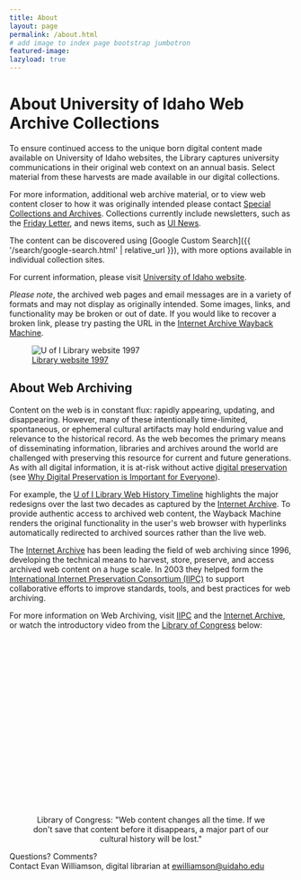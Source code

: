 ```yaml
---
title: About
layout: page
permalink: /about.html
# add image to index page bootstrap jumbotron
featured-image:
lazyload: true
---
```


<div class="row" markdown="1">
<div class="col-md-8" markdown="1">

# About University of Idaho Web Archive Collections

To ensure continued access to the unique born digital content made available on University of Idaho websites, the Library captures university communications in their original web context on an annual basis.
Select material from these harvests are made available in our digital collections.

For more information, additional web archive material, or to view web content closer to how it was originally intended please contact [Special Collections and Archives](https://www.lib.uidaho.edu/special-collections/contactus.html).
Collections currently include newsletters, such as the [Friday Letter](https://www.lib.uidaho.edu/digital/fridayletter/), and news items, such as [UI News](https://www.lib.uidaho.edu/digital/uinews/index.html).

The content can be discovered using [Google Custom Search]({{ '/search/google-search.html' | relative_url }}), with more options available in individual collection sites.

For current information, please visit [University of Idaho website](https://www.uidaho.edu/).

<div class="alert alert-warning" role="alert">
<em>Please note</em>, the archived web pages and email messages are in a variety of formats and may not display as originally intended. Some images, links, and functionality may be broken or out of date. If you would like to recover a broken link, please try pasting the URL in the <a href="https://archive.org/web/" target="_blank" rel="noopener">Internet Archive Wayback Machine</a>.
</div>

</div>
<div class="col-md-4" markdown="1">
<div class="card mb-2"><div class="card-body">
<figure class="figure text-center mb-0">
  <img src="{{ site.objects }}/timeline/1997.jpg" alt="U of I Library website 1997" class="figure-img img-fluid rounded">
  <figcaption class="figure-caption"><a href='https://web.archive.org/web/19970218140532/https://www.lib.uidaho.edu/'>Library website 1997</a></figcaption>
</figure>
</div></div>
</div>

<div class="col-md-8" markdown="1">

## About Web Archiving 

Content on the web is in constant flux: rapidly appearing, updating, and disappearing. 
However, many of these intentionally time-limited, spontaneous, or ephemeral cultural artifacts may hold enduring value and relevance to the historical record. 
As the web becomes the primary means of disseminating information, libraries and archives around the world are challenged with preserving this resource for current and future generations. 
As with all digital information, it is at-risk without active [digital preservation](https://en.wikipedia.org/wiki/Digital_preservation) (see [Why Digital Preservation is Important for Everyone](https://youtu.be/qEmmeFFafUs)).

For example, the <a href="{{ '/timeline.html' | relative_url }}" >U of I Library Web History Timeline</a> highlights the major redesigns over the last two decades as captured by the <a href="https://web.archive.org/web/19970218140532/http://www.lib.uidaho.edu/">Internet Archive</a>. 
To provide authentic access to archived web content, the Wayback Machine renders the original functionality in the user's web browser with hyperlinks automatically redirected to archived sources rather than the live web.

The <a href="https://archive.org/about">Internet Archive</a> has been leading the field of web archiving since 1996, developing the technical means to harvest, store, preserve, and access archived web content on a huge scale. 
In 2003 they helped form the <a href="http://netpreserve.org/about-us">International Internet Preservation Consortium (IIPC)</a> to support collaborative efforts to improve standards, tools, and best practices for web archiving.

For more information on Web Archiving, visit <a href="http://netpreserve.org/">IIPC</a> and the <a href="https://archive.org/web/">Internet Archive</a>, or watch the introductory video from the <a href="http://www.loc.gov/webarchiving/">Library of Congress</a> below:

<figure style="text-align: center;">
    <iframe class="lazyload" width="560" height="315" data-src="https://www.youtube.com/embed/T0943YkhLWU" frameborder="0" allowfullscreen></iframe>
    <figcaption>Library of Congress: "Web content changes all the time. If we don't save that content before it disappears, a major part of our cultural history will be lost."</figcaption>
</figure>

Questions? Comments?<br> Contact Evan Williamson, digital librarian at <a href="mailto:ewilliamson@uidaho.edu">ewilliamson@uidaho.edu</a>

</div>
</div>